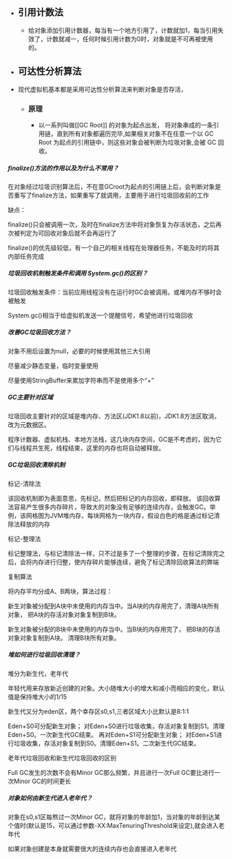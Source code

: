 - ## 引用计数法
	- 给对象添加引用计数器，每当有一个地方引用了，计数就加1，每当引用失效了，计数就减一，任何时候引用计数为0时，对象就是不可再被使用的。
- ## 可达性分析算法
- 现代虚拟机基本都是采用可达性分析算法来判断对象是否存活，
	- ### 原理
		- 以一系列叫做[[GC Root]]  的对象为起点出发， 将对象串成的一条引用链，直到所有对象都遍历完毕,如果相关对象不在任意一个以 GC Root 为起点的引用链中，则这些对象会被判断为垃圾对象,会被 GC 回收。
##### finalize()方法的作用以及为什么不常用？

在对象经过垃圾识别算法后，不在意GCroot为起点的引用链上后，会判断对象是否重写了finalize方法，如果重写了就调用，主要用于进行垃圾回收前的工作

缺点：

finalize()只会被调用一次，及时在finalize方法中将对象恢复为存活状态，之后再次被判定为可回收对象后就不会再运行了

finalize()的优先级较低，有一个自己的相关线程在处理器任务，不能及时的将其内部任务完成
##### 垃圾回收机制触发条件和调用 System.gc()的区别？

垃圾回收触发条件：当前应用线程没有在运行时GC会被调用。或堆内存不够时会被触发

System.gc()相当于给虚拟机发送一个提醒信号，希望他进行垃圾回收
##### 改善GC垃圾回收方法？

对象不用后设置为null，必要的时候使用其他三大引用

尽量减少静态变量，临时变量使用

尽量使用StringBuffer来累加字符串而不是使用多个“+”
##### GC主要针对区域

  垃圾回收主要针对的区域是堆内存、方法区(JDK1.8以前)，JDK1.8方法区取消，改为元数据区。

  程序计数器、虚拟机栈、本地方法栈，这几块内存空间，GC是不考虑的，因为它们与线程共生死，线程结束，这里的内存也将自动被释放。
##### GC垃圾回收清除机制

标记-清除法

  该回收机制即为表面意思，先标记，然后把标记的内存回收，即释放。
​    该回收算法容易产生很多内存碎片，导致大的对象没有足够的连续内存，会触发GC。举例，该网格图为JVM堆内存，每块网格为一块内存，假设白色的格是通过标记清除法释放的内存

标记-整理法

  标记整理法，与标记清除法一样，只不过是多了一个整理的步骤，在标记清除完之后，会将内存进行归整，使内存碎片能够连续，避免了标记清除回收算法的弊端

复制算法

 将内存平均分成A、B两块，算法过程：

新生对象被分配到A块中未使用的内存当中。当A块的内存用完了，清理A块所有对象， 把A块的存活对象对象复制到B块。

新生对象被分配的B块中未使用的内存当中。当B块的内存用完了， 把B块的存活对象对象复制到A块。
清理B块所有对象。
##### 堆如何进行垃圾回收清理？

堆分为新生代，老年代

年轻代用来存放新近创建的对象。大小随堆大小的增大和减小而相应的变化，默认值是保持堆大小的1/15

新生代又分为eden区，两个幸存区s0,s1,三者区域大小比默认是8:1:1

 Eden+S0可分配新生对象；
对Eden+S0进行垃圾收集，存活对象复制到S1。清理Eden+S0。一次新生代GC结束。
再对Eden+S1可分配新生对象；
 对Eden+S1进行垃圾收集，存活对象复制到S0。清理Eden+S1。二次新生代GC结束。

老年代垃圾回收和新生代垃圾回收的区别

Full GC发生的次数不会有Minor GC那么频繁，并且进行一次Full GC要比进行一次Minor GC的时间更长
##### 对象如何由新生代进入老年代？

对象在s0,s1区每熬过一次Minor GC，就将对象的年龄加1，当对象的年龄到达某个值时(默认是15，可以通过参数-XX:MaxTenuringThreshold来设定),就会进入老年代

如果对象创建是本身就需要很大的连续内存也会直接进入老年代